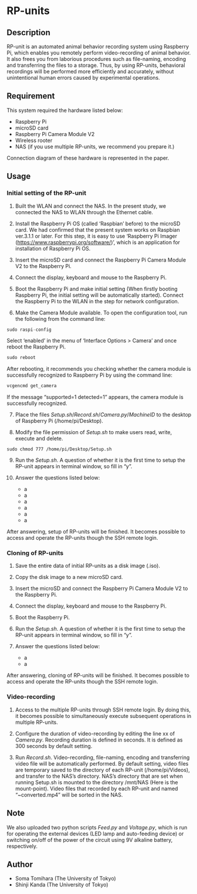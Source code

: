 # RP-units

## Description
 RP-unit is an automated animal behavior recording system using Raspberry Pi, which enables you remotely perform video-recording of animal behavior. It also frees you from laborious procedures such as file-naming, encoding and transferring the files to a storage. Thus, by using RP-units, behavioral recordings will be performed more efficiently and accurately, without unintentional human errors caused by experimental operations. 
 
## Requirement
 This system required the hardware listed below:
   -	Raspberry Pi
   -	microSD card
   -	Raspberry Pi Camera Module V2
   -	Wireless rooter
   -	NAS (if you use multiple RP-units, we recommend you prepare it.)
 
 Connection diagram of these hardware is represented in the paper.
 
## Usage
### Initial setting of the RP-unit
1.	Built the WLAN and connect the NAS. In the present study, we connected the NAS to WLAN through the Ethernet cable.

2.	Install the Raspberry Pi OS (called ‘Raspbian’ before) to the microSD card. We had confirmed that the present system works on Raspbian ver.3.1.1 or later. For this step, it is easy to use ‘Raspberry Pi Imager (https://www.raspberrypi.org/software/)’, which is an application for installation of Raspberry Pi OS.

3.	Insert the microSD card and connect the Raspberry Pi Camera Module V2 to the Raspberry Pi.

4.	Connect the display, keyboard and mouse to the Raspberry Pi. 

5.	Boot the Raspberry Pi and make initial setting (When firstly booting Raspberry Pi, the initial setting will be automatically started). Connect the Raspberry Pi to the WLAN in the step for network configuration.

6.	Make the Camera Module available. To open the configuration tool, run the following from the command line:
   ```python
   sudo raspi-config
   ```
   Select ‘enabled’ in the menu of ‘Interface Options > Camera’ and once reboot the Raspberry Pi.
   ```python
   sudo reboot
   ```
   After rebooting, it recommends you checking whether the camera module is successfully recognized to Raspberry Pi by using the command line:
   ```python
   vcgencmd get_camera
   ```
   If the message “supported=1 detected=1” appears, the camera module is successfully recognized.

7.	Place the files *Setup.sh*/*Record.sh*/*Camera.py*/*MachineID* to the desktop of Raspberry Pi (/home/pi/Desktop).

8.	Modify the file permission of *Setup.sh* to make users read, write, execute and delete.
   ```
   sudo chmod 777 /home/pi/Desktop/Setup.sh
   ```
   
9.	Run the *Setup.sh*. A question of whether it is the first time to setup the RP-unit appears in terminal window, so fill in “y”.

10.	Answer the questions listed below:
    - a
    - a
    - a
    - a
    - a
    - a

  After answering, setup of RP-units will be finished. It becomes possible to access and operate the 
  RP-units though the SSH remote login.

### Cloning of RP-units
1.	Save the entire data of initial RP-units as a disk image (.iso).

2.	Copy the disk image to a new microSD card.

3.	Insert the microSD and connect the Raspberry Pi Camera Module V2 to the Raspberry Pi.

4.	Connect the display, keyboard and mouse to the Raspberry Pi. 

5.	Boot the Raspberry Pi.

6.	Run the *Setup.sh*. A question of whether it is the first time to setup the RP-unit appears in terminal window, so fill in “y”.

7.	Answer the questions listed below:
    - a
    - a
    
   After answering, cloning of RP-units will be finished. It becomes possible to access and operate the RP-units though the SSH remote login.

### Video-recording
1.	Access to the multiple RP-units through SSH remote login. By doing this, it becomes possible to simultaneously execute subsequent operations in multiple RP-units.

2.	Configure the duration of video-recording by editing the line xx of *Camera.py*. Recording duration is defined in seconds. It is defined as 300 seconds by default setting.

3.	Run *Record.sh*. Video-recording, file-naming, encoding and transferring video file will be automatically performed. By default setting, video files are temporary saved to the directory of each RP-unit (/home/pi/Videos), and transfer to the NAS’s directory. NAS’s directory that are set when running Setup.sh is mounted to the directory /mnt/NAS (Here is the mount-point). Video files that recorded by each RP-unit and named “~converted.mp4” will be sorted in the NAS.


## Note
 We also uploaded two python scripts *Feed.py* and *Voltage.py*, which is run for operating the external devices (LED lamp and auto-feeding device) or switching on/off of the power of the circuit using 9V alkaline battery, respectively.

## Author
 - Soma Tomihara (The University of Tokyo)
 - Shinji Kanda (The University of Tokyo)
